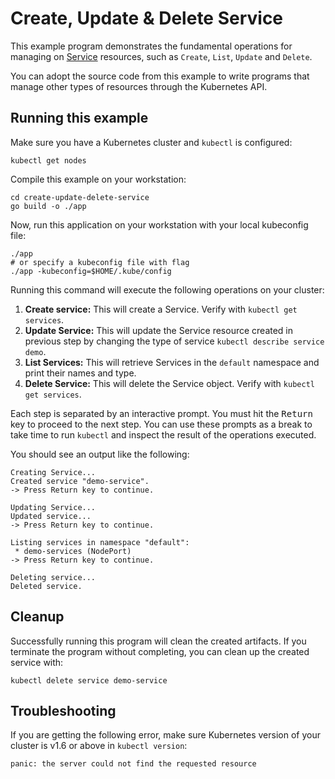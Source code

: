 # Create, Update & Delete Service

This example program demonstrates the fundamental operations for managing on
[Service][1] resources, such as `Create`, `List`, `Update` and `Delete`.

You can adopt the source code from this example to write programs that manage
other types of resources through the Kubernetes API.

## Running this example

Make sure you have a Kubernetes cluster and `kubectl` is configured:

    kubectl get nodes

Compile this example on your workstation:

```
cd create-update-delete-service
go build -o ./app
```

Now, run this application on your workstation with your local kubeconfig file:

```
./app
# or specify a kubeconfig file with flag
./app -kubeconfig=$HOME/.kube/config
```

Running this command will execute the following operations on your cluster:

1. **Create service:** This will create a  Service. Verify with
   `kubectl get services`.
2. **Update Service:** This will update the Service resource created in
   previous step by changing the type of service
   `kubectl describe service demo`.
3. **List Services:** This will retrieve Services in the `default`
   namespace and print their names and type.
4. **Delete Service:** This will delete the Service object. Verify with `kubectl get services`.

Each step is separated by an interactive prompt. You must hit the
<kbd>Return</kbd> key to proceed to the next step. You can use these prompts as
a break to take time to run `kubectl` and inspect the result of the operations
executed.

You should see an output like the following:

```
Creating Service...
Created service "demo-service".
-> Press Return key to continue.

Updating Service...
Updated service...
-> Press Return key to continue.

Listing services in namespace "default":
 * demo-services (NodePort)
-> Press Return key to continue.

Deleting service...
Deleted service.
```

## Cleanup

Successfully running this program will clean the created artifacts. If you
terminate the program without completing, you can clean up the created
service with:

    kubectl delete service demo-service

## Troubleshooting

If you are getting the following error, make sure Kubernetes version of your
cluster is v1.6 or above in `kubectl version`:

    panic: the server could not find the requested resource

[1]: https://kubernetes.io/docs/user-guide/service/
